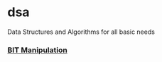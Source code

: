 # dsa
Data Structures and Algorithms for all basic needs
<!-- comment here -->
### [BIT Manipulation](https://github.com/Satwikan/dsa/tree/master/bit)
